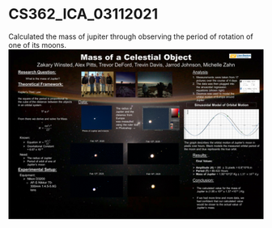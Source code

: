 # CS362_ICA_03112021
Calculated the mass of jupiter through observing the period of rotation of one of its moons.
![Image](./MassOfJupiter.jpg)